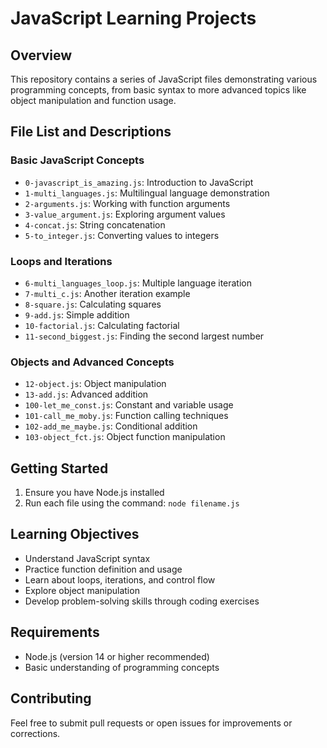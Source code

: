 # JavaScript Learning Projects

## Overview

This repository contains a series of JavaScript files demonstrating various programming concepts, from basic syntax to more advanced topics like object manipulation and function usage.

## File List and Descriptions

### Basic JavaScript Concepts

- `0-javascript_is_amazing.js`: Introduction to JavaScript
- `1-multi_languages.js`: Multilingual language demonstration
- `2-arguments.js`: Working with function arguments
- `3-value_argument.js`: Exploring argument values
- `4-concat.js`: String concatenation
- `5-to_integer.js`: Converting values to integers

### Loops and Iterations

- `6-multi_languages_loop.js`: Multiple language iteration
- `7-multi_c.js`: Another iteration example
- `8-square.js`: Calculating squares
- `9-add.js`: Simple addition
- `10-factorial.js`: Calculating factorial
- `11-second_biggest.js`: Finding the second largest number

### Objects and Advanced Concepts

- `12-object.js`: Object manipulation
- `13-add.js`: Advanced addition
- `100-let_me_const.js`: Constant and variable usage
- `101-call_me_moby.js`: Function calling techniques
- `102-add_me_maybe.js`: Conditional addition
- `103-object_fct.js`: Object function manipulation

## Getting Started

1. Ensure you have Node.js installed
2. Run each file using the command: `node filename.js`

## Learning Objectives

- Understand JavaScript syntax
- Practice function definition and usage
- Learn about loops, iterations, and control flow
- Explore object manipulation
- Develop problem-solving skills through coding exercises

## Requirements

- Node.js (version 14 or higher recommended)
- Basic understanding of programming concepts

## Contributing

Feel free to submit pull requests or open issues for improvements or corrections.
